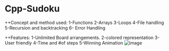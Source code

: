 # Cpp-Sudoku

++Concept and method used:
1-Functions
2-Arrays
3-Loops
4-File handling
5-Recursion and backtracking
6- Error Handling

++Features:
1-Unlimited Board arrangements.
2-colored representation
3-User friendly
4-Time and #of steps
5-Winning Animation
![image](https://user-images.githubusercontent.com/82748498/127404922-c2b5c596-fc51-4548-888e-e2c97ba5dc25.png)
